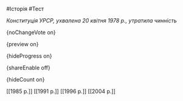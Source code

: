 #Історія #Тест

*Конституція УРСР, ухвалена 20 квітня 1978 р., утратила чинність*

{noChangeVote on}

{preview on}

{hideProgress on}

{shareEnable off}

{hideCount on}

[[1985 р.]]
[[1991 р.]]
[[1996 р.]]
[[2004 р.]]
